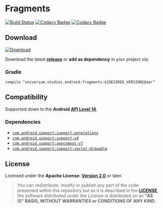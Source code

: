 Fragments
===============

[![Build Status](https://travis-ci.org/universum-studios/android_fragments.svg?branch=master)](https://travis-ci.org/universum-studios/android_fragments)
[![Codacy Badge](https://api.codacy.com/project/badge/Grade/08a4a09365f543cca7b7201f5beb56a3)](https://www.codacy.com/app/universum-studios/android_fragments?utm_source=github.com&amp;utm_medium=referral&amp;utm_content=universum-studios/android_fragments&amp;utm_campaign=Badge_Grade)
[![Codacy Badge](https://api.codacy.com/project/badge/Coverage/08a4a09365f543cca7b7201f5beb56a3)](https://www.codacy.com/app/universum-studios/android_fragments?utm_source=github.com&utm_medium=referral&utm_content=universum-studios/android_fragments&utm_campaign=Badge_Coverage)

## Download ##
[![Download](https://api.bintray.com/packages/universum-studios/android/universum.studios.android%3Afragments/images/download.svg)](https://bintray.com/universum-studios/android/universum.studios.android%3Afragments/_latestVersion)

Download the latest **[release](https://github.com/universum-studios/android_fragments/releases "Latest Releases page")** or **add as dependency** in your project via:

### Gradle ###

    compile "universum.studios.android:fragments:${DESIRED_VERSION}@aar"

## Compatibility ##

Supported down to the **Android [API Level 14](http://developer.android.com/about/versions/android-4.0.html "See API highlights")**.

### Dependencies ###

- [`com.android.support:support-annotations`](https://developer.android.com/topic/libraries/support-library/packages.html#annotations)
- [`com.android.support:support-v4`](https://developer.android.com/topic/libraries/support-library/packages.html#v4)
- [`com.android.support:appcompat-v7`](https://developer.android.com/topic/libraries/support-library/packages.html#v7)
- [`com.android.support:support-vector-drawable`](https://developer.android.com/topic/libraries/support-library/packages.html#vector-drawable)

## License ##

Licensed under the **Apache License**: **[Version 2.0](http://www.apache.org/licenses/LICENSE-2.0)** or later.

> You can redistribute, modify or publish any part of the code presented within this repository but as it is described in the [**LICENSE**](https://github.com/universum-studios/android_fragments/blob/master/LICENSE.md), the software distributed under the License is distributed on an **"AS IS" BASIS, WITHOUT WARRANTIES or CONDITIONS OF ANY KIND**.
